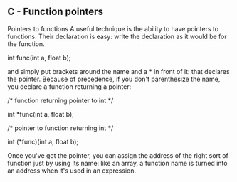 ## C - Function pointers

Pointers to functions
A useful technique is the ability to have pointers to functions. Their declaration is easy: write the declaration as it would be for the function.

int func(int a, float b);

and simply put brackets around the name and a * in front of it: that declares the pointer. Because of precedence, if you don't parenthesize the name, you declare a function returning a pointer:

/* function returning pointer to int */

int *func(int a, float b);

/* pointer to function returning int */

int (*func)(int a, float b);

Once you've got the pointer, you can assign the address of the right sort of function just by using its name: like an array, a function name is turned into an address when it's used in an expression.
